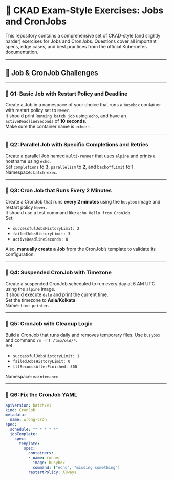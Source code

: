 # 🧪 CKAD Exam-Style Exercises: Jobs and CronJobs

This repository contains a comprehensive set of CKAD-style (and slightly harder) exercises for Jobs and CronJobs. Questions cover all important specs, edge cases, and best practices from the official Kubernetes documentation.

---

## 🔧 Job & CronJob Challenges

---

### 🔹 Q1: Basic Job with Restart Policy and Deadline

Create a Job in a namespace of your choice that runs a `busybox` container with restart policy set to `Never`.  
It should print `Running batch job` using `echo`, and have an `activeDeadlineSeconds` of **10 seconds**.  
Make sure the container name is `echoer`.

---

### 🔹 Q2: Parallel Job with Specific Completions and Retries

Create a parallel Job named `multi-runner` that uses `alpine` and prints a hostname using `echo`.  
Set `completions` to **3**, `parallelism` to **2**, and `backoffLimit` to **1**.  
Namespace: `batch-exec`.

---

### 🔹 Q3: Cron Job that Runs Every 2 Minutes

Create a CronJob that runs **every 2 minutes** using the `busybox` image and restart policy `Never`.  
It should use a test command like `echo Hello from CronJob`.  
Set:

- `successfulJobsHistoryLimit: 2`  
- `failedJobsHistoryLimit: 3`  
- `activeDeadlineSeconds: 8`

Also, **manually create a Job** from the CronJob’s template to validate its configuration.

---

### 🔹 Q4: Suspended CronJob with Timezone

Create a suspended CronJob scheduled to run every day at 6 AM UTC using the `alpine` image.  
It should execute `date` and print the current time.  
Set the timezone to **Asia/Kolkata**.  
Name: `time-printer`.

---

### 🔹 Q5: CronJob with Cleanup Logic

Build a CronJob that runs daily and removes temporary files. Use `busybox` and command `rm -rf /tmp/old/*`.  
Set:

- `successfulJobsHistoryLimit: 1`  
- `failedJobsHistoryLimit: 0`  
- `ttlSecondsAfterFinished: 300`

Namespace: `maintenance`.

---

### 🔹 Q6: Fix the CronJob YAML

```yaml
apiVersion: batch/v1
kind: CronJob
metadata:
  name: wrong-cron
spec:
  schedule: "* * * * *"
  jobTemplate:
    spec:
      template:
        spec:
          containers:
          - name: runner
            image: busybox
            command: ["echo", "missing something"]
          restartPolicy: Always
